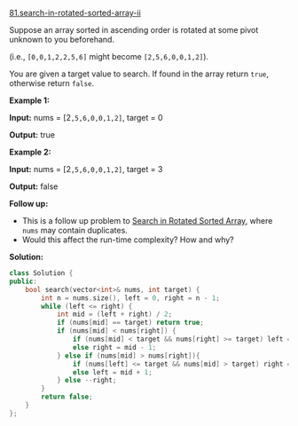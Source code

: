 [81.search-in-rotated-sorted-array-ii](https://leetcode.com/problems/search-in-rotated-sorted-array-ii/)  

Suppose an array sorted in ascending order is rotated at some pivot unknown to you beforehand.

(i.e., `[0,0,1,2,2,5,6]` might become `[2,5,6,0,0,1,2]`).

You are given a target value to search. If found in the array return `true`, otherwise return `false`.

**Example 1:**

  
**Input:** nums = \[2`,5,6,0,0,1,2]`, target = 0
  
**Output:** true
  

**Example 2:**

  
**Input:** nums = \[2`,5,6,0,0,1,2]`, target = 3
  
**Output:** false

**Follow up:**

*   This is a follow up problem to [Search in Rotated Sorted Array](/problems/search-in-rotated-sorted-array/description/), where `nums` may contain duplicates.
*   Would this affect the run-time complexity? How and why?  



**Solution:**  

```cpp
class Solution {
public:
    bool search(vector<int>& nums, int target) {
        int n = nums.size(), left = 0, right = n - 1;
        while (left <= right) {
            int mid = (left + right) / 2;
            if (nums[mid] == target) return true;
            if (nums[mid] < nums[right]) {
                if (nums[mid] < target && nums[right] >= target) left = mid + 1;
                else right = mid - 1;
            } else if (nums[mid] > nums[right]){
                if (nums[left] <= target && nums[mid] > target) right = mid - 1;
                else left = mid + 1;
            } else --right;
        }
        return false;
    }
};
```
      
